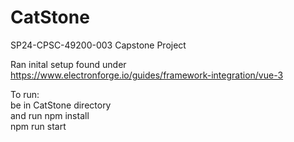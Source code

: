 # CatStone
SP24-CPSC-49200-003 Capstone Project

Ran inital setup found under https://www.electronforge.io/guides/framework-integration/vue-3

To run:<br>
be in CatStone directory <br>and run
npm install<br>
npm run start
